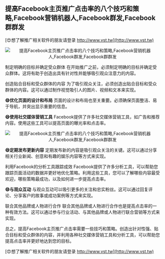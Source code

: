 ## **提高Facebook主页推广点击率的八个技巧和策略,Facebook营销机器人,Facebook群发,Facebook群群发**

[😍想了解推广相关软件的朋友请登录 http://www.vst.tw](http://www.vst.tw)

 <center><img src="https://vst.tw/MP4/tuiguang/png/3.png" alt="提高Facebook主页推广点击率的八个技巧和策略,Facebook营销机器人,Facebook群发,Facebook群群发"></center>

制定明确的目标并确定受众群体
在开始推广之前，必须制定明确的目标并确定受众群体。这将有助于创造出具有针对性并能够吸引观众注意力的内容。

创造贴合目标和受众群体的内容
为了吸引观众关注，必须创造出贴合目标和受众群体的内容。这可以通过制作视觉吸引人的图片、视频和文本来实现。

**😄优化页面的设计和布局**
页面的设计和布局也至关重要。必须确保页面整洁、易于导航，并突出显示重要的信息。

**😄使用社交媒体营销工具**
Facebook提供了许多社交媒体营销工具，如广告和推荐内容。使用这些工具可以提高页面的曝光率和点击率。

 <center><img src="https://vst.tw/MP4/tuiguang/png/0.png" alt="提高Facebook主页推广点击率的八个技巧和策略,Facebook营销机器人,Facebook群发,Facebook群群发"></center>

**😄定期发布更新内容**
定期发布新的内容是吸引观众关注的关键。这可以通过分享相关行业新闻、创意和有趣的娱乐内容等方式来实现。

利用Facebook的分析工具跟踪成效
Facebook提供了许多分析工具，可以帮助您跟踪页面活动的数据并更好地优化策略。利用这些工具，您可以了解哪些内容最受欢迎，哪些策略最成功，以及如何进一步提高点击率。

**😄与观众互动**
与观众互动可以吸引更多的关注和忠实粉丝。这可以通过回复评论、分享客户的故事或成功案例等方式来实现。

联合其他品牌或人物进行合作
联合其他品牌或人物进行合作也是提高点击率的一种有效方法。这可以通过参与行业活动、与其他品牌或人物进行联合营销等方式来实现。

总之，提高Facebook主页推广点击率需要一些技巧和策略。创造出针对性强、贴合目标和受众群体的内容，并利用各种社交媒体营销工具和分析工具，可以帮助您提高点击率并更好地达到您的目标。

[😍想了解推广相关软件的朋友请登录 http://www.vst.tw](http://www.vst.tw)



